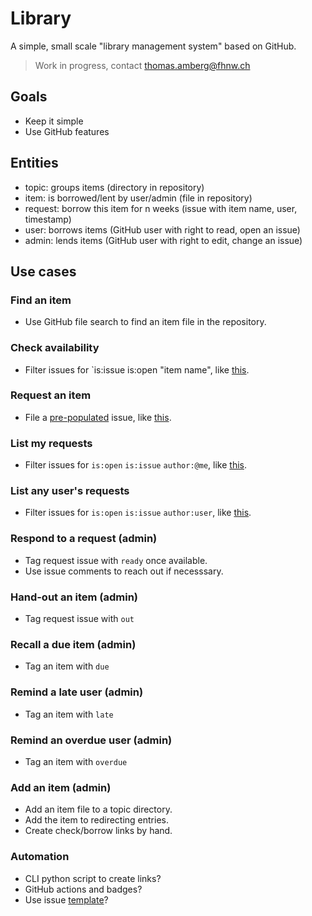 # Library
A simple, small scale "library management system" based on GitHub.

> Work in progress, contact thomas.amberg@fhnw.ch

## Goals
- Keep it simple
- Use GitHub features

## Entities
- topic: groups items (directory in repository)
- item: is borrowed/lent by user/admin (file in repository)
- request: borrow this item for n weeks (issue with item name, user, timestamp)
- user: borrows items (GitHub user with right to read, open an issue)
- admin: lends items (GitHub user with right to edit, change an issue)

## Use cases
### Find an item
- Use GitHub file search to find an item file in the repository.

### Check availability
- Filter issues for `is:issue is:open "item name", like [this](TODO).

### Request an item
- File a [pre-populated](https://stackoverflow.com/questions/34146618/pre-populate-the-github-new-issue-form-using-the-querystring) issue, like [this](TODO).

### List my requests
- Filter issues for `is:open` `is:issue` `author:@me`, like [this](TODO).

### List any user's requests
- Filter issues for `is:open` `is:issue` `author:user`, like [this](TODO).

### Respond to a request (admin)
- Tag request issue with `ready` once available.
- Use issue comments to reach out if necesssary.

### Hand-out an item (admin)
- Tag request issue with `out`

### Recall a due item (admin)
- Tag an item with `due`

### Remind a late user (admin)
- Tag an item with `late`

### Remind an overdue user (admin)
- Tag an item with `overdue`

### Add an item (admin)
- Add an item file to a topic directory.
- Add the item to redirecting entries.
- Create check/borrow links by hand.

### Automation
- CLI python script to create links?
- GitHub actions and badges?
- Use issue [template](https://docs.github.com/en/communities/using-templates-to-encourage-useful-issues-and-pull-requests/configuring-issue-templates-for-your-repository)?
